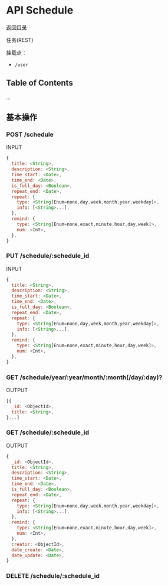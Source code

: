 # API Schedule

[返回目录](index.md)

任务(REST)

挂载点：
* `/user`

## Table of Contents

...

## 基本操作

### POST /schedule

INPUT

```javascript
{
  title: <String>,
  description: <String>,
  time_start: <Date>,
  time_end: <Date>,
  is_full_day: <Boolean>,
  repeat_end: <Date>,
  repeat: {
    type: <String[Enum=none,day,week,month,year,weekday]>,
    info: [<String>...],
  },
  remind: {
    type: <String[Enum=none,exact,minute,hour,day,week]>,
    num: <Int>,
  },
}
```

### PUT /schedule/:schedule_id

INPUT

```javascript
{
  title: <String>,
  description: <String>,
  time_start: <Date>,
  time_end: <Date>,
  is_full_day: <Boolean>,
  repeat_end: <Date>,
  repeat: {
    type: <String[Enum=none,day,week,month,year,weekday]>,
    info: [<String>...],
  },
  remind: {
    type: <String[Enum=none,exact,minute,hour,day,week]>,
    num: <Int>,
  },
}
```

### GET /schedule/year/:year/month/:month(/day/:day)?

OUTPUT

```javascript
[{
  _id: <ObjectId>,
  title: <String>,
}...]
```

### GET /schedule/:schedule_id

OUTPUT

```javascript
{
  _id: <ObjectId>,
  title: <String>,
  description: <String>,
  time_start: <Date>,
  time_end: <Date>,
  is_full_day: <Boolean>,
  repeat_end: <Date>,
  repeat: {
    type: <String[Enum=none,day,week,month,year,weekday]>,
    info: [<String>...],
  },
  remind: {
    type: <String[Enum=none,exact,minute,hour,day,week]>,
    num: <Int>,
  },
  creator: <ObjectId>,
  date_create: <Date>,
  date_update: <Date>,
}
```

### DELETE /schedule/:schedule_id
